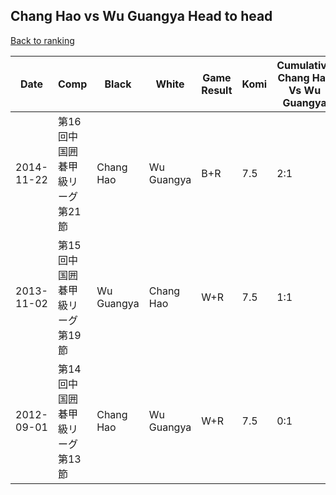 ## Chang Hao vs Wu Guangya Head to head

[Back to ranking](../../index.md)




| **Date** | **Comp** | **Black** | **White** | **Game Result** | **Komi** | **Cumulative Chang Hao Vs Wu Guangya** | **Chang Hao Streak** | **Wu Guangya Streak** | 
| --- | --- | --- | --- | --- | --- | --- | --- | --- |
| 2014-11-22 | 第16回中国囲碁甲級リーグ第21節 | Chang Hao | Wu Guangya | B+R | 7.5 | 2:1 | 2 | 0 | 
| 2013-11-02 | 第15回中国囲碁甲級リーグ第19節 | Wu Guangya | Chang Hao | W+R | 7.5 | 1:1 | 1 | 0 | 
| 2012-09-01 | 第14回中国囲碁甲級リーグ第13節 | Chang Hao | Wu Guangya | W+R | 7.5 | 0:1 | 0 | 1 |





